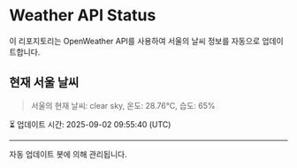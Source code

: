 
# Weather API Status

이 리포지토리는 OpenWeather API를 사용하여 서울의 날씨 정보를 자동으로 업데이트합니다.

## 현재 서울 날씨
> 서울의 현재 날씨: clear sky, 온도: 28.76°C, 습도: 65%

⏳ 업데이트 시간: 2025-09-02 09:55:40 (UTC)

---
자동 업데이트 봇에 의해 관리됩니다.
